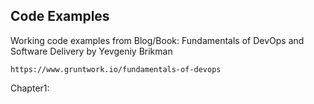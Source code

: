 ## Code Examples

Working code examples from Blog/Book: Fundamentals of DevOps and Software Delivery by Yevgeniy Brikman

```
https://www.gruntwork.io/fundamentals-of-devops
```

Chapter1: 